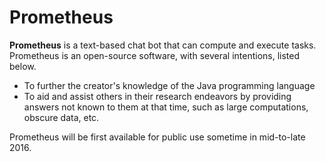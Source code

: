 # Prometheus
**Prometheus** is a text-based chat bot that can compute and execute tasks. Prometheus is an open-source software, with several intentions, listed below.
+ To further the creator's knowledge of the Java programming language
+ To aid and assist others in their research endeavors by providing answers not known to them at that time, such as large computations, obscure data, etc.

Prometheus will be first available for public use sometime in mid-to-late 2016.
